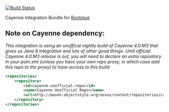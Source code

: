 [![Build Status](https://travis-ci.org/nhl/bootique-cayenne.svg)](https://travis-ci.org/nhl/bootique-cayenne)

Cayenne Integration Bundle for [Bootique](https://github.com/nhl/bootique)

## Note on Cayenne dependency:

_This integration is using an unoffical nightly build of Cayenne 4.0.M3 that gives us Java 8 integration and lots of other good things. Until official Cayenne 4.0.M3 release is out, you will need to declare an extra repository in your pom.xml (unless you have your own repo proxy, in which case add this repo to the proxy) to have access to this build:_

```XML
<repositories>
    <repository>
        <id>cayenne-unofficial-repo</id>
        <name>Cayenne Unofficial Repo</name>
        <url>http://maven.objectstyle.org/nexus/content/repositories/cayenne-unofficial/</url>
    </repository>
</repositories>
```

